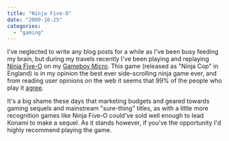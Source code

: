 ```yaml
---
title: "Ninja Five-O"
date: "2009-10-25"
categories: 
  - "gaming"
---
```


I've neglected to write any blog posts for a while as I've been busy feeding my brain, but during my travels recently I've been playing and replaying [Ninja Five-O](http://en.wikipedia.org/wiki/Ninja_Five-O) on my [Gameboy Micro](http://www.flickr.com/photos/coderkind/343213866/). This game (released as "Ninja Cop" in England) is in my opinion the best ever side-scrolling ninja game ever, and from reading user opinions on the web it seems that 99% of the people who play it [agree](http://www.metacritic.com/games/platforms/gba/ninjafiveo).

It's a big shame these days that marketing budgets and geared towards gaming sequels and mainstream "sure-thing" titles, as with a little more recognition games like Ninja Five-O could've sold well enough to lead Konami to make a sequel. As it stands however, if you've the opportunity I'd highly recommend playing the game.
